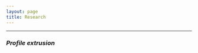 ```yaml
---
layout: page
title: Research
---
```


---

### _Profile extrusion_

<p style="margin-bottom:1cm;"></p>
